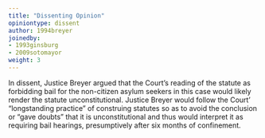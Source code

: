 ```yaml
---
title: "Dissenting Opinion"
opiniontype: dissent
author: 1994breyer
joinedby:
- 1993ginsburg
- 2009sotomayor
weight: 3
---
```

In dissent, Justice Breyer argued that the Court’s reading of the statute as forbidding bail for the non-citizen asylum seekers in this case would likely render the statute unconstitutional. Justice Breyer would follow the Court’ “longstanding practice” of construing statutes so as to avoid the conclusion or “gave doubts” that it is unconstitutional and thus would interpret it as requiring bail hearings, presumptively after six months of confinement.